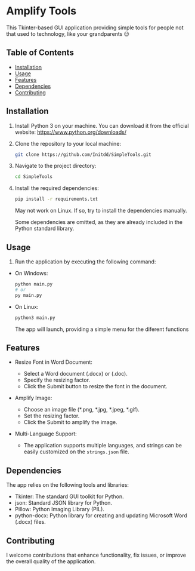# Amplify Tools

This Tkinter-based GUI application providing simple tools for
people not that used to technology, like your grandparents 😉


## Table of Contents

- [Installation](#installation)
- [Usage](#usage)
- [Features](#features)
- [Dependencies](#dependencies)
- [Contributing](#contributing)

## Installation

1. Install Python 3 on your machine. You can download it from the official website:
    https://www.python.org/downloads/

3. Clone the repository to your local machine:

    ```bash
    git clone https://github.com/Initdd/SimpleTools.git
    ```

4. Navigate to the project directory:

    ```bash
    cd SimpleTools
    ```

5. Install the required dependencies:

    ```bash
    pip install -r requirements.txt
    ```
    May not work on Linux. If so, try to install the dependencies manually.

    Some dependencies are omitted, as they are already included in the Python standard library.


## Usage

1. Run the application by executing the following command:

* On Windows:

    ```bash
    python main.py 
    # or
    py main.py
    ```

* On Linux:
    
    ```bash
    python3 main.py
    ```

    The app will launch, providing a simple menu for the diferent functions

## Features

* Resize Font in Word Document:  
    - Select a Word document (.docx) or (.doc).
    - Specify the resizing factor.
    - Click the Submit button to resize the font in the document.

* Amplify Image:  
    - Choose an image file (*.png, *.jpg, *.jpeg, *.gif).
    - Set the resizing factor.  
    - Click the Submit to amplify the image.

* Multi-Language Support:
    - The application supports multiple languages, and strings can be easily customized on the `strings.json` file.

## Dependencies

The app relies on the following tools and libraries:

* Tkinter: The standard GUI toolkit for Python.
* json: Standard JSON library for Python.
* Pillow: Python Imaging Library (PIL).
* python-docx: Python library for creating and updating Microsoft Word (.docx) files.

## Contributing

I welcome contributions that enhance functionality, fix issues, or improve the overall quality of the application.

